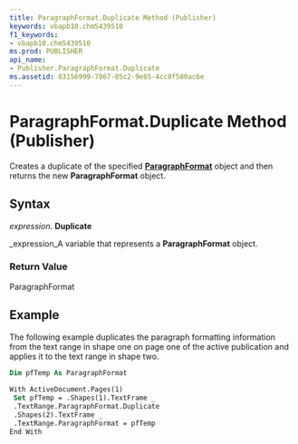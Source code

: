 ```yaml
---
title: ParagraphFormat.Duplicate Method (Publisher)
keywords: vbapb10.chm5439510
f1_keywords:
- vbapb10.chm5439510
ms.prod: PUBLISHER
api_name:
- Publisher.ParagraphFormat.Duplicate
ms.assetid: 83156999-7867-05c2-9e85-4cc0f580ac6e
---
```



# ParagraphFormat.Duplicate Method (Publisher)

Creates a duplicate of the specified  **[ParagraphFormat](paragraphformat-object-publisher.md)** object and then returns the new **ParagraphFormat** object.


## Syntax

 _expression_. **Duplicate**

 _expression_A variable that represents a  **ParagraphFormat** object.


### Return Value

ParagraphFormat


## Example

The following example duplicates the paragraph formatting information from the text range in shape one on page one of the active publication and applies it to the text range in shape two.


```vb
Dim pfTemp As ParagraphFormat 
 
With ActiveDocument.Pages(1) 
 Set pfTemp = .Shapes(1).TextFrame _ 
 .TextRange.ParagraphFormat.Duplicate 
 .Shapes(2).TextFrame _ 
 .TextRange.ParagraphFormat = pfTemp 
End With
```


